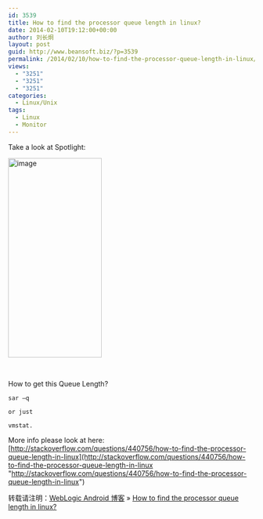 ```yaml
---
id: 3539
title: How to find the processor queue length in linux?
date: 2014-02-10T19:12:00+00:00
author: 刘长炯
layout: post
guid: http://www.beansoft.biz/?p=3539
permalink: /2014/02/10/how-to-find-the-processor-queue-length-in-linux/
views:
  - "3251"
  - "3251"
  - "3251"
categories:
  - Linux/Unix
tags:
  - Linux
  - Monitor
---
```

Take a look at Spotlight:

[<img style="background-image: none; border-bottom: 0px; border-left: 0px; margin: 0px; padding-left: 0px; padding-right: 0px; display: inline; border-top: 0px; border-right: 0px; padding-top: 0px" title="image" border="0" alt="image" src="http://www.beansoft.biz/wp-content/uploads/2014/02/image_thumb.png" width="191" height="407" />](http://www.beansoft.biz/wp-content/uploads/2014/02/image.png)

&#160;

How to get this Queue Length?

`sar –q`

`or just`

`vmstat.`

More info please look at here: [http://stackoverflow.com/questions/440756/how-to-find-the-processor-queue-length-in-linux](http://stackoverflow.com/questions/440756/how-to-find-the-processor-queue-length-in-linux "http://stackoverflow.com/questions/440756/how-to-find-the-processor-queue-length-in-linux")

转载请注明：[WebLogic Android 博客](http://www.beansoft.biz) &raquo; [How to find the processor queue length in linux?](http://www.beansoft.biz/2014/02/10/how-to-find-the-processor-queue-length-in-linux/)